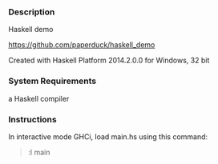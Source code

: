 

### Description

Haskell demo

https://github.com/paperduck/haskell_demo

Created with Haskell Platform 2014.2.0.0 for Windows, 32 bit

### System Requirements

a Haskell compiler

### Instructions

In interactive mode GHCi, load main.hs using this command:

> :l main
